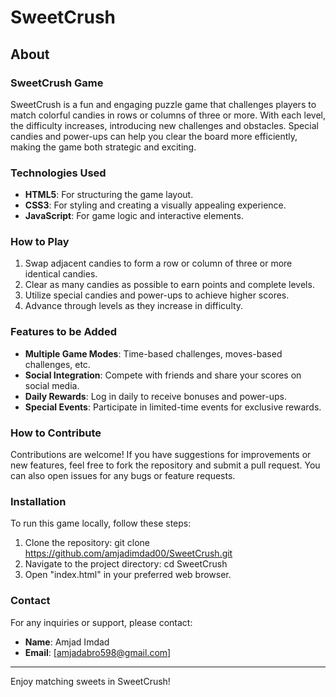 # SweetCrush

## About

### SweetCrush Game

SweetCrush is a fun and engaging puzzle game that challenges players to match colorful candies in rows or columns of three or more. With each level, the difficulty increases, introducing new challenges and obstacles. Special candies and power-ups can help you clear the board more efficiently, making the game both strategic and exciting.

### Technologies Used

- **HTML5**: For structuring the game layout.
- **CSS3**: For styling and creating a visually appealing experience.
- **JavaScript**: For game logic and interactive elements.

### How to Play

1. Swap adjacent candies to form a row or column of three or more identical candies.
2. Clear as many candies as possible to earn points and complete levels.
3. Utilize special candies and power-ups to achieve higher scores.
4. Advance through levels as they increase in difficulty.

### Features to be Added

- **Multiple Game Modes**: Time-based challenges, moves-based challenges, etc.
- **Social Integration**: Compete with friends and share your scores on social media.
- **Daily Rewards**: Log in daily to receive bonuses and power-ups.
- **Special Events**: Participate in limited-time events for exclusive rewards.

### How to Contribute

Contributions are welcome! If you have suggestions for improvements or new features, feel free to fork the repository and submit a pull request. You can also open issues for any bugs or feature requests.

### Installation

To run this game locally, follow these steps:

1. Clone the repository:
    git clone https://github.com/amjadimdad00/SweetCrush.git
2. Navigate to the project directory:
    cd SweetCrush
3. Open "index.html" in your preferred web browser.

### Contact

For any inquiries or support, please contact:

- **Name**: Amjad Imdad
- **Email**: [amjadabro598@gmail.com]

---

Enjoy matching sweets in SweetCrush!
